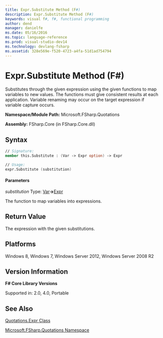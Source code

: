 ```yaml
---
title: Expr.Substitute Method (F#)
description: Expr.Substitute Method (F#)
keywords: visual f#, f#, functional programming
author: dend
manager: danielfe
ms.date: 05/16/2016
ms.topic: language-reference
ms.prod: visual-studio-dev14
ms.technology: devlang-fsharp
ms.assetid: 328e569e-f520-4723-a4fa-51d1ad754794 
---
```


# Expr.Substitute Method (F#)

Substitutes through the given expression using the given functions to map variables to new values. The functions must give consistent results at each application. Variable renaming may occur on the target expression if variable capture occurs.

**Namespace/Module Path:** Microsoft.FSharp.Quotations

**Assembly:** FSharp.Core (in FSharp.Core.dll)


## Syntax

```fsharp
// Signature:
member this.Substitute : (Var -> Expr option) -> Expr

// Usage:
expr.Substitute (substitution)
```

#### Parameters
*substitution*
Type: [Var](https://msdn.microsoft.com/library/2b1237f9-d897-4bcf-872a-4a297db3f7b5)**-&gt;**[Expr](https://msdn.microsoft.com/library/ed6a2caf-69d4-45c2-ab97-e9b3be9bce65)


The function to map variables into expressions.

## Return Value

The expression with the given substitutions.

## Platforms
Windows 8, Windows 7, Windows Server 2012, Windows Server 2008 R2


## Version Information
**F# Core Library Versions**

Supported in: 2.0, 4.0, Portable

## See Also
[Quotations.Expr Class](Quotations.Expr-Class-%5BFSharp%5D.md)

[Microsoft.FSharp.Quotations Namespace](Microsoft.FSharp.Quotations-Namespace-%5BFSharp%5D.md)